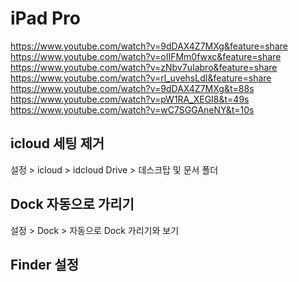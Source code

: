 # iPad Pro

<https://www.youtube.com/watch?v=9dDAX4Z7MXg&feature=share>
<https://www.youtube.com/watch?v=oIIFMm0fwxc&feature=share>
<https://www.youtube.com/watch?v=zNbv7uIabro&feature=share>
<https://www.youtube.com/watch?v=rl_uvehsLdI&feature=share>
<https://www.youtube.com/watch?v=9dDAX4Z7MXg&t=88s>
<https://www.youtube.com/watch?v=pW1RA_XEGI8&t=49s>
<https://www.youtube.com/watch?v=wC7SGGAneNY&t=10s>

## icloud 세팅 제거

설정 > icloud > idcloud Drive > 데스크탑 및 문서 폴더

## Dock 자동으로 가리기

설정 > Dock > 자동으로 Dock 가리기와 보기

## 

## Finder 설정